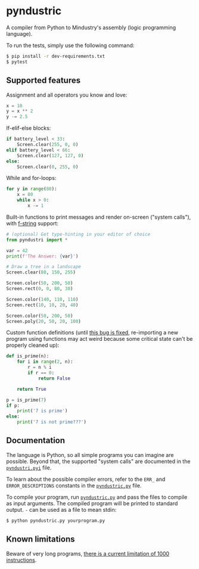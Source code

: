 # pyndustric

A compiler from Python to Mindustry's assembly (logic programming language).

To run the tests, simply use the following command:

```sh
$ pip install -r dev-requirements.txt
$ pytest
```

## Supported features

Assignment and all operators you know and love:

```python
x = 10
y = x ** 2
y -= 2.5
```

If-elif-else blocks:

```python
if battery_level < 33:
    Screen.clear(255, 0, 0)
elif battery_level < 66:
    Screen.clear(127, 127, 0)
else:
    Screen.clear(0, 255, 0)
```

While and for-loops:

```python
for y in range(80):
    x = 80
    while x > 0:
        x -= 1
```

Built-in functions to print messages and render on-screen ("system calls"), with [f-string] support:

```python
# (optional) Get type-hinting in your editor of choice
from pyndustri import *

var = 42
print(f'The Answer: {var}')

# Draw a tree in a landscape
Screen.clear(80, 150, 255)

Screen.color(50, 200, 50)
Screen.rect(0, 0, 80, 30)

Screen.color(140, 110, 110)
Screen.rect(10, 10, 20, 40)

Screen.color(50, 200, 50)
Screen.poly(20, 50, 20, 100)
```

Custom function definitions (until [this bug is fixed][ip-not-reset], re-importing a new program
using functions may act weird because some critical state can't be properly cleaned up):

```python
def is_prime(n):
    for i in range(2, n):
        r = n % i
        if r == 0:
            return False

    return True

p = is_prime(7)
if p:
    print('7 is prime')
else:
    print('7 is not prime???')
```

## Documentation

The language is Python, so all simple programs you can imagine are possible. Beyond that, the
supported "system calls" are documented in the [`pyndustri.pyi`] file.

To learn about the possible compiler errors, refer to the `ERR_` and `ERROR_DESCRIPTIONS`
constants in the [`pyndustric.py`] file.

To compile your program, run [`pyndustric.py`] and pass the files to compile as input arguments.
The compiled program will be printed to standard output. `-` can be used as a file to mean stdin:

```sh
$ python pyndustric.py yourprogram.py
```

## Known limitations

Beware of very long programs, [there is a current limitation of 1000 instructions][limit-k].

[f-string]: https://docs.python.org/3/reference/lexical_analysis.html#f-strings
[ip-not-reset]: https://github.com/Anuken/Mindustry/issues/4189
[limit-k]: https://github.com/Anuken/Mindustry/blob/ab19e6ffbd7a64117cd70d3e3b88806c13822c94/core/src/mindustry/logic/LExecutor.java#L28
[`pyndustri.pyi`]: pyndustri.pyi
[`pyndustric.py`]: pyndustric.py
